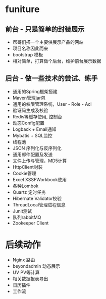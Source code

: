 # funiture

## 前台 - 只是简单的封装展示
* 帮哥们搭一个主要供展示产品的网站
* 项目名称因此而来
* bootstrap 模板
* 相对简单，打算做个后台，维护前台展示数据

## 后台 - 做一些技术的尝试、练手
* 通用的Spring框架搭建
* Maven管理jar包
* 通用的权限管理系统，User - Role - Acl
* 验证码生成及校验
* Redis等缓存使用, 控制台
* 动态Config配置
* Logback + Email通知
* Mybatis + SQL监控
* 线程池
* JSON 序列化与反序列化
* 通用邮件配置及发送
* 文件上传与管理，MD5计算
* HttpClient封装
* Cookie管理
* Excel XSSFWorkbook使用
* 各种Lombok
* Quartz 定时任务
* Hibernate Validator校验
* ThreadLocal管理进程信息
* Junit测试
* 队列rabbitMQ
* Zookeeper Client

# 后续动作
* Nginx 路由
* beyondadmin 动态展示
* UV PV等计算
* 相关数据报表导出
* 日历插件
* 工作流

